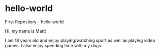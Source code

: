 # hello-world
First Repository - hello-world

Hi, my name is Matt!

I am 18 years old and enjoy playing/watching sport as well as playing video games. I also enjoy spending time with my dogs.
